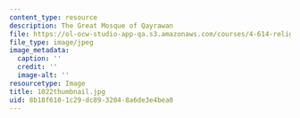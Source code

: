 ```yaml
---
content_type: resource
description: The Great Mosque of Qayrawan
file: https://ol-ocw-studio-app-qa.s3.amazonaws.com/courses/4-614-religious-architecture-and-islamic-cultures-fall-2002/8b18f6101c29dc8932048a6de3e4bea0_1022thumbnail.jpg
file_type: image/jpeg
image_metadata:
  caption: ''
  credit: ''
  image-alt: ''
resourcetype: Image
title: 1022thumbnail.jpg
uid: 8b18f610-1c29-dc89-3204-8a6de3e4bea0
---
```

